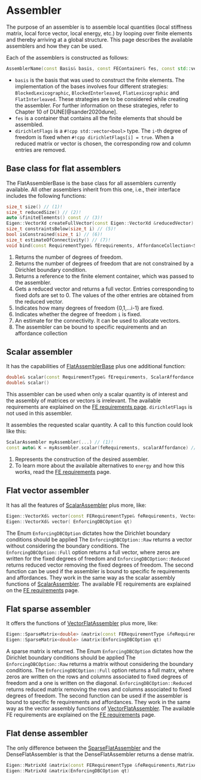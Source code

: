 # Assembler

The purpose of an assembler is to assemble local quantities (local stiffness matrix, local force vector, local energy, etc.)
by looping over finite elements and thereby arriving at a global structure. This page describes
the available assemblers and how they can be used.

Each of the assemblers is constructed as follows:

```cpp
AssemblerName(const Basis& basis, const FEContainer& fes, const std::vector<bool>& dirichletFlags)
```

- `basis` is the basis that was used to construct the finite elements. The implementation of the bases involves four different
  strategies: `BlockedLexicographic`, `BlockedInterleaved`, `FlatLexicographic` and `FlatInterleaved`. These strategies are to be
  considered while creating the assembler. For further information on these strategies, refer to Chapter 10 of DUNE[@sander2020dune].
- `fes` is a container that contains all the finite elements that should be assembled.
- `dirichletFlags` is a `#!cpp std::vector<bool>` type. The `i`-th degree of freedom is fixed when `#!cpp dirichletFlags[i] = true`.
  When a reduced matrix or vector is chosen, the corresponding row and column entries are removed.

## Base class for flat assemblers

The FlatAssemblerBase is the base class for all assemblers currently available. All other assemblers inherit from this one,
i.e., their interface includes the following functions:

```cpp
size_t size() // (1)!
size_t reducedSize() // (2)!
auto &finiteElements() const // (3)!
Eigen::VectorXd createFullVector(const Eigen::VectorXd &reducedVector) // (4)!
size_t constraintsBelow(size_t i) // (5)!
bool isConstrained(size_t i) // (6)!
size_t estimateOfConnectivity() // (7)!
void bind(const RequirementType& fErequirements, AffordanceCollection<ScalarAffordance,VectorAffordance,MatrixAffordance> affo) // (8)!
```

1. Returns the number of degrees of freedom.
2. Returns the number of degrees of freedom that are not constrained by a Dirichlet boundary condition.
3. Returns a reference to the finite element container, which was passed to the assembler.
4. Gets a reduced vector and returns a full vector. Entries corresponding to fixed dofs are set to 0. The values of the other entries are
    obtained from the reduced vector.
5. Indicates how many degrees of freedom {0,1,...i-1} are fixed.
6. Indicates whether the degree of freedom `i` is fixed.
7. An estimate for the connectivity. It can be used to allocate vectors.
8. The assembler can be bound to specific requirements and an affordance collection

## Scalar assembler

It has the capabilities of [FlatAssemblerBase](#flatassemblerbase) plus one additional function:

```cpp
double& scalar(const RequirementType& fErequirements, ScalarAffordance affo)
double& scalar()
```

This assembler can be used when only a scalar quantity is of interest and the assembly of matrices or vectors is irrelevant.
The available requirements are explained on the [FE requirements page](feRequirements.md).
`dirichletFlags` is not used in this assembler.

It assembles the requested scalar quantity. A call to this function could look like this:

```cpp
ScalarAssembler myAssembler(...) // (1)!
const auto& K = myAssembler.scalar(feRequirements, scalarAffordance) // (2)!
```

1. Represents the construction of the desired assembler.
2. To learn more about the available alternatives to `energy` and how this works, read the [FE requirements](feRequirements.md) page.

## Flat vector assembler

It has all the features of [ScalarAssembler](#scalarassembler) plus more, like:

```cpp
Eigen::VectorXd& vector(const FERequirementType& feRequirements, VectorAffordance affo, EnforcingDBCOption qt)
Eigen::VectorXd& vector( EnforcingDBCOption qt)
```
The Enum `EnforcingDBCOption` dictates how the Dirichlet boundary conditions should be applied
The `EnforcingDBCOption::Raw` returns a vector without considering the boundary conditions.
The `EnforcingDBCOption::Full` option returns a full vector, where zeros are written for the fixed degrees of freedom and `EnforcingDBCOption::Reduced` returns reduced vector removing the fixed degrees of freedom.
The second function can be used if the assembler is bound to specific fe requirements and affordances.
They work in the same way as the scalar assembly functions of [ScalarAssembler](#scalarassembler).
The available FE requirements are explained on the [FE requirements](feRequirements.md) page.

## Flat sparse assembler

It offers the functions of [VectorFlatAssembler](#vectorflatassembler) plus more, like:

```cpp
Eigen::SparseMatrix<double> &matrix(const FERequirementType &feRequirements,MatrixAffordance affo, EnforcingDBCOption qt)
Eigen::SparseMatrix<double> &matrix(EnforcingDBCOption qt)
```

A sparse matrix is returned.
The Enum `EnforcingDBCOption` dictates how the Dirichlet boundary conditions should be applied
The `EnforcingDBCOption::Raw` returns a matrix without considering the boundary conditions.
The `EnforcingDBCOption::Full` option returns a full matrx, where zeros are written on the  rows and columns associated to fixed degrees of freedom  and a one is written on the diagonal.
 `EnforcingDBCOption::Reduced` returns reduced matrix removing the rows and columns associated to fixed degrees of freedom.
The second function can be used if the assembler is bound to specific fe requirements and affordances.
They work in the same way as the vector assembly functions of [VectorFlatAssembler](#vectorflatassembler).
The available FE requirements are explained on the [FE requirements](feRequirements.md) page.

## Flat dense assembler

The only difference between the [SparseFlatAssembler](#sparseflatassembler) and the DenseFlatAssembler is that the
DenseFlatAssembler returns a dense matrix.

```cpp
Eigen::MatrixXd &matrix(const FERequirementType &feRequirements,MatrixAffordance affo, EnforcingDBCOption qt)
Eigen::MatrixXd &matrix(EnforcingDBCOption qt)
```
